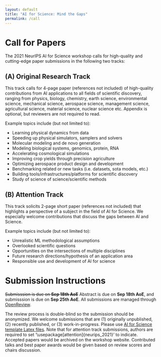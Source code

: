 ```yaml
---
layout: default
title: "AI for Science: Mind the Gaps"
permalink: /call
---
```


# Call for Papers
The 2021 NeurIPS AI for Science workshop calls for high-quality and cutting-edge paper submissions in the following two tracks:

## (A) Original Research Track

This track calls for 4-page paper (references not included) of high-quality contributions from AI applications to all fields of scientific discovery, ranging from physics, biology, chemistry, earth science, environmental science, mechanical science, aerospace science, management science, agricultural science, material science, nuclear science etc. Appendix is optional, but reviewers are not required to read. 

Example topics include (but not limited to):
- Learning physical dynamics from data
- Speeding up physical simulators, samplers and solvers
- Molecular modeling and de novo generation
- Modeling biological systems, genomics, protein, RNA 
- Accelerating cosmological simulations
- Improving crop yields through precision agriculture
- Optimizing aerospace product design and development
- Benchmarking related or new tasks (i.e. datasets, sota models, etc.)
- Building tools/infrastructures/platforms for scientific discovery
- Study of science of science/scientific methods

## (B) Attention Track

This track solicits 2-page short paper (references not included) that highlights a perspective of a subject in the field of AI for Science. We especially welcome contributions that discuss the gaps between AI and Science.

Example topics include (but not limited to):
- Unrealistic ML methodological assumptions
- Overlooked scientific questions
- Opportunities on the intersections of multiple disciplines
- Future research directions/hypothesis of an application area
- Responsible use and development of AI for science


# Submission Instructions

<del>Submisssion is due on **Sep 18th AoE**</del> Abstract is due on **Sep 18th AoE**, and submisssion is due on **Sep 25th AoE**. All submissions are managed through [OpenReview](https://openreview.net/group?id=NeurIPS.cc/2021/Workshop/AI4Science).

The review process is double-blind so the submission should be anonymized. We welcome submissions that are (1) originally unpublished, (2) recently published, or (3) work-in-progress.
Please use [AI for Science template Latex files](https://bit.ly/3rOZaZl). Note that for attention track submissions, authors are required to set ‘\usepackage[attention]{neurips_2021}’ to indicate. 
Accepted papers would be archived on the workshop website. Contributed talks and best paper awards would be given based on review scores and chairs discussion. 
